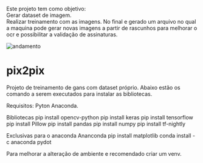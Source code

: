 
Este projeto tem como objetivo:  
Gerar dataset de imagem.  
Realizar  treinamento com as imagens. 
No final e gerado um arquivo no qual a maquina pode gerar novas imagens a partir de rascunhos para melhorar o ocr e possibilitar a validação de assinaturas. 


![andamento](https://user-images.githubusercontent.com/46504158/227182315-cb562ec2-c8c4-49ff-b770-213eeaf6f195.JPG)
# pix2pix
Projeto de treinamento de gans com dataset próprio. 
Abaixo estão os comando a serem executados para instalar as bibliotecas. 

Requisitos: 
  Pyton 
  Anaconda. 

Bibliotecas
  pip install opencv-python 
  pip install keras
  pip install tensorflow
  pip install Pillow
  pip install pandas 
  pip install numpy
  pip install tf-nightly

Exclusivas para o anaconda Ananconda
  pip install matplotlib
  conda install -c anaconda pydot
  
Para melhorar a alteração de ambiente e recomendado criar um venv. 
